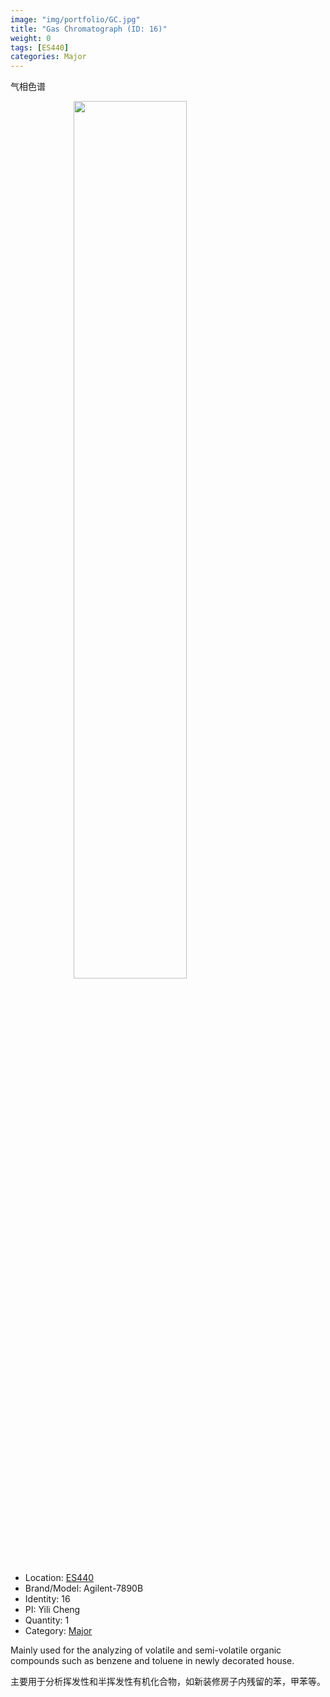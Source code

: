 ```yaml
---
image: "img/portfolio/GC.jpg"
title: "Gas Chromatograph (ID: 16)"
weight: 0
tags: [ES440]
categories: Major
---
```


气相色谱

<!--more-->

<img src="../../img/portfolio/GC.jpg" width="60%" style="display: block; margin: auto;">

- Location: [ES440](../../tags/es440)
- Brand/Model: Agilent-7890B
- Identity: 16
- PI: Yili Cheng
- Quantity: 1
- Category: [Major](../../categories/major)

Mainly used for the analyzing of volatile and semi-volatile organic compounds such as benzene and toluene in newly decorated house.

主要用于分析挥发性和半挥发性有机化合物，如新装修房子内残留的苯，甲苯等。


